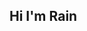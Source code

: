 ## Hi I'm Rain
<!--
👩🏻‍💻  Game developmer/programmer :3
👩🏻‍🎓  Studying Game Development/Design in college
🎨  Pronouns: She/Her
💭  Fun fact: I've been programming since I was about 7 :D

[![Anurag's GitHub stats](https://github-readme-stats.vercel.app/api?username=rain-gayming)](https://github.com/anuraghazra/github-readme-stats)
